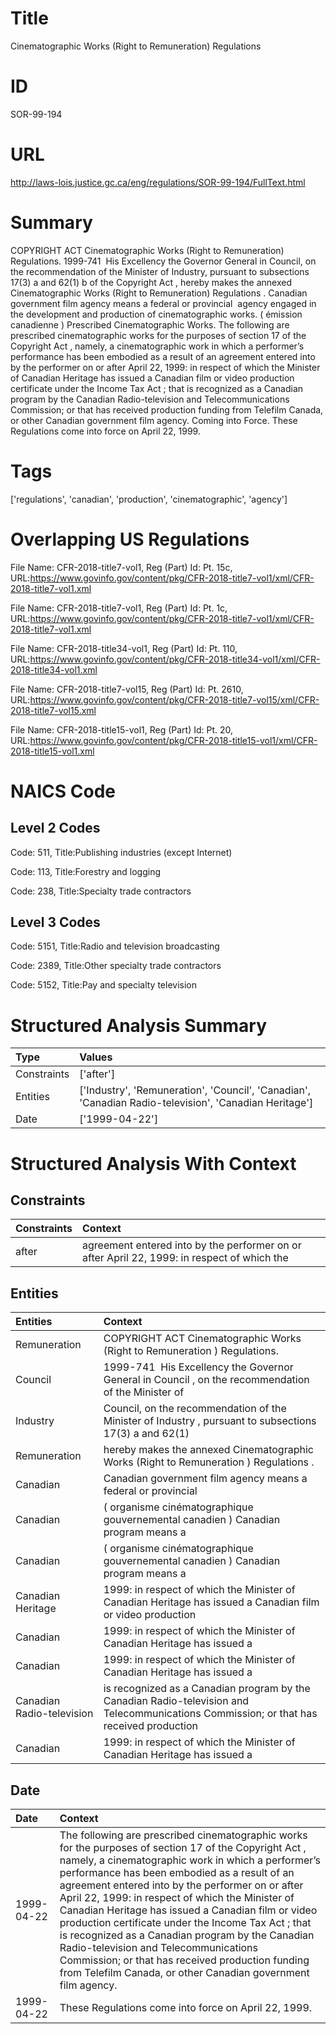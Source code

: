 # Title
Cinematographic Works (Right to Remuneration) Regulations


# ID
SOR-99-194

# URL
http://laws-lois.justice.gc.ca/eng/regulations/SOR-99-194/FullText.html


# Summary
COPYRIGHT ACT Cinematographic Works (Right to Remuneration) Regulations.
1999-741  His Excellency the Governor General in Council, on the recommendation of the Minister of Industry, pursuant to subsections 17(3) a  and 62(1) b  of the  Copyright Act , hereby makes the annexed  Cinematographic Works (Right to Remuneration) Regulations .
Canadian government film agency  means a federal or provincial  agency engaged in the development and production of cinematographic works.
( émission canadienne ) Prescribed Cinematographic Works.
The following are prescribed cinematographic works for the purposes of section 17 of the  Copyright Act , namely, a cinematographic work in which a performer’s performance has been embodied as a result of an agreement entered into by the performer on or after April 22, 1999: in respect of which the Minister of Canadian Heritage has issued a Canadian film or video production certificate under the  Income Tax Act ; that is recognized as a Canadian program by the Canadian Radio-television and Telecommunications Commission; or that has received production funding from Telefilm Canada, or other Canadian government film agency.
Coming into Force.
These Regulations come into force on April 22, 1999.


# Tags
['regulations', 'canadian', 'production', 'cinematographic', 'agency']


# Overlapping US Regulations
File Name: CFR-2018-title7-vol1, Reg (Part) Id: Pt. 15c, URL:https://www.govinfo.gov/content/pkg/CFR-2018-title7-vol1/xml/CFR-2018-title7-vol1.xml

File Name: CFR-2018-title7-vol1, Reg (Part) Id: Pt. 1c, URL:https://www.govinfo.gov/content/pkg/CFR-2018-title7-vol1/xml/CFR-2018-title7-vol1.xml

File Name: CFR-2018-title34-vol1, Reg (Part) Id: Pt. 110, URL:https://www.govinfo.gov/content/pkg/CFR-2018-title34-vol1/xml/CFR-2018-title34-vol1.xml

File Name: CFR-2018-title7-vol15, Reg (Part) Id: Pt. 2610, URL:https://www.govinfo.gov/content/pkg/CFR-2018-title7-vol15/xml/CFR-2018-title7-vol15.xml

File Name: CFR-2018-title15-vol1, Reg (Part) Id: Pt. 20, URL:https://www.govinfo.gov/content/pkg/CFR-2018-title15-vol1/xml/CFR-2018-title15-vol1.xml




# NAICS Code
## Level 2 Codes
Code: 511, Title:Publishing industries (except Internet)

Code: 113, Title:Forestry and logging

Code: 238, Title:Specialty trade contractors




## Level 3 Codes
Code: 5151, Title:Radio and television broadcasting

Code: 2389, Title:Other specialty trade contractors

Code: 5152, Title:Pay and specialty television







# Structured Analysis Summary
| Type        | Values                                                                                                |
|:------------|:------------------------------------------------------------------------------------------------------|
| Constraints | ['after']                                                                                             |
| Entities    | ['Industry', 'Remuneration', 'Council', 'Canadian', 'Canadian Radio-television', 'Canadian Heritage'] |
| Date        | ['1999-04-22']                                                                                        |


# Structured Analysis With Context
 


## Constraints
| Constraints   | Context                                                                                     |
|:--------------|:--------------------------------------------------------------------------------------------|
| after         | agreement entered into by the performer on or after April 22, 1999: in respect of which the |


## Entities
| Entities                  | Context                                                                                                                                 |
|:--------------------------|:----------------------------------------------------------------------------------------------------------------------------------------|
| Remuneration              | COPYRIGHT ACT Cinematographic Works (Right to  Remuneration ) Regulations.                                                              |
| Council                   | 1999-741  His Excellency the Governor General in  Council , on the recommendation of the Minister of                                    |
| Industry                  | Council, on the recommendation of the Minister of Industry , pursuant to subsections 17(3) a and 62(1)                                  |
| Remuneration              | hereby makes the annexed Cinematographic Works (Right to Remuneration ) Regulations .                                                   |
| Canadian                  | Canadian government film agency means a federal or provincial                                                                           |
| Canadian                  | ( organisme cinématographique gouvernemental canadien )  Canadian  program  means a                                                     |
| Canadian                  | ( organisme cinématographique gouvernemental canadien )  Canadian  program  means a                                                     |
| Canadian Heritage         | 1999: in respect of which the Minister of Canadian Heritage has issued a Canadian film or video production                              |
| Canadian                  | 1999: in respect of which the Minister of Canadian  Heritage has issued a                                                               |
| Canadian                  | 1999: in respect of which the Minister of Canadian  Heritage has issued a                                                               |
| Canadian Radio-television | is recognized as a Canadian program by the Canadian Radio-television and Telecommunications Commission; or that has received production |
| Canadian                  | 1999: in respect of which the Minister of Canadian  Heritage has issued a                                                               |


## Date
| Date       | Context                                                                                                                                                                                                                                                                                                                                                                                                                                                                                                                                                                                                                                               |
|:-----------|:------------------------------------------------------------------------------------------------------------------------------------------------------------------------------------------------------------------------------------------------------------------------------------------------------------------------------------------------------------------------------------------------------------------------------------------------------------------------------------------------------------------------------------------------------------------------------------------------------------------------------------------------------|
| 1999-04-22 | The following are prescribed cinematographic works for the purposes of section 17 of the  Copyright Act , namely, a cinematographic work in which a performer’s performance has been embodied as a result of an agreement entered into by the performer on or after April 22, 1999: in respect of which the Minister of Canadian Heritage has issued a Canadian film or video production certificate under the  Income Tax Act ; that is recognized as a Canadian program by the Canadian Radio-television and Telecommunications Commission; or that has received production funding from Telefilm Canada, or other Canadian government film agency. |
| 1999-04-22 | These Regulations come into force on April 22, 1999.                                                                                                                                                                                                                                                                                                                                                                                                                                                                                                                                                                                                  |


